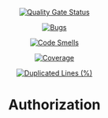 <div align="center">

[![Quality Gate Status](https://sonarcloud.io/api/project_badges/measure?project=Altinn_altinn-authorization-tmp&metric=alert_status)](https://sonarcloud.io/summary/new_code?id=Altinn_altinn-authorization-tmp)

[![Bugs](https://sonarcloud.io/api/project_badges/measure?project=Altinn_altinn-authorization-tmp&metric=bugs)](https://sonarcloud.io/summary/new_code?id=Altinn_altinn-authorization-tmp)

[![Code Smells](https://sonarcloud.io/api/project_badges/measure?project=Altinn_altinn-authorization-tmp&metric=code_smells)](https://sonarcloud.io/summary/new_code?id=Altinn_altinn-authorization-tmp)

[![Coverage](https://sonarcloud.io/api/project_badges/measure?project=Altinn_altinn-authorization-tmp&metric=coverage)](https://sonarcloud.io/summary/new_code?id=Altinn_altinn-authorization-tmp)

[![Duplicated Lines (%)](https://sonarcloud.io/api/project_badges/measure?project=Altinn_altinn-authorization-tmp&metric=duplicated_lines_density)](https://sonarcloud.io/summary/new_code?id=Altinn_altinn-authorization-tmp)
<div align="center">

# Authorization

